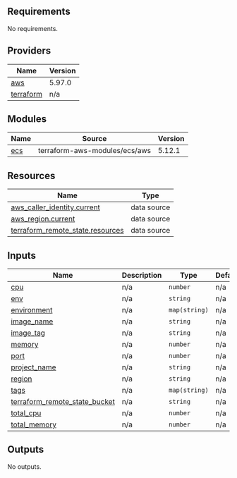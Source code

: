 ## Requirements

No requirements.

## Providers

| Name | Version |
|------|---------|
| <a name="provider_aws"></a> [aws](#provider\_aws) | 5.97.0 |
| <a name="provider_terraform"></a> [terraform](#provider\_terraform) | n/a |

## Modules

| Name | Source | Version |
|------|--------|---------|
| <a name="module_ecs"></a> [ecs](#module\_ecs) | terraform-aws-modules/ecs/aws | 5.12.1 |

## Resources

| Name | Type |
|------|------|
| [aws_caller_identity.current](https://registry.terraform.io/providers/hashicorp/aws/latest/docs/data-sources/caller_identity) | data source |
| [aws_region.current](https://registry.terraform.io/providers/hashicorp/aws/latest/docs/data-sources/region) | data source |
| [terraform_remote_state.resources](https://registry.terraform.io/providers/hashicorp/terraform/latest/docs/data-sources/remote_state) | data source |

## Inputs

| Name | Description | Type | Default | Required |
|------|-------------|------|---------|:--------:|
| <a name="input_cpu"></a> [cpu](#input\_cpu) | n/a | `number` | n/a | yes |
| <a name="input_env"></a> [env](#input\_env) | n/a | `string` | n/a | yes |
| <a name="input_environment"></a> [environment](#input\_environment) | n/a | `map(string)` | n/a | yes |
| <a name="input_image_name"></a> [image\_name](#input\_image\_name) | n/a | `string` | n/a | yes |
| <a name="input_image_tag"></a> [image\_tag](#input\_image\_tag) | n/a | `string` | n/a | yes |
| <a name="input_memory"></a> [memory](#input\_memory) | n/a | `number` | n/a | yes |
| <a name="input_port"></a> [port](#input\_port) | n/a | `number` | n/a | yes |
| <a name="input_project_name"></a> [project\_name](#input\_project\_name) | n/a | `string` | n/a | yes |
| <a name="input_region"></a> [region](#input\_region) | n/a | `string` | n/a | yes |
| <a name="input_tags"></a> [tags](#input\_tags) | n/a | `map(string)` | n/a | yes |
| <a name="input_terraform_remote_state_bucket"></a> [terraform\_remote\_state\_bucket](#input\_terraform\_remote\_state\_bucket) | n/a | `string` | n/a | yes |
| <a name="input_total_cpu"></a> [total\_cpu](#input\_total\_cpu) | n/a | `number` | n/a | yes |
| <a name="input_total_memory"></a> [total\_memory](#input\_total\_memory) | n/a | `number` | n/a | yes |

## Outputs

No outputs.
